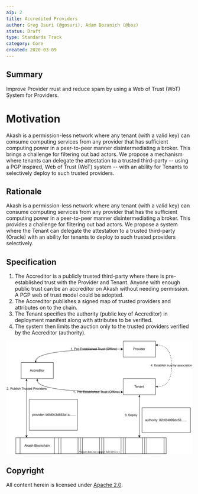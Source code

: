 ```yaml
---
aip: 2
title: Accredited Providers
author: Greg Osuri (@gosuri), Adam Bozanich (@boz)
status: Draft
type: Standards Track
category: Core
created: 2020-03-09
---
```


## Summary

Improve Provider rrust and reduce spam by using a Web of Trust (WoT) System for Providers.

# Motivation
Akash is a permission-less network where any tenant (with a valid key) can consume computing services from any provider that has sufficient computing power in a peer-to-peer manner disintermediating a broker. This brings a challenge for filtering out bad actors. We propose a mechanism where tenants can delegate the attestation to a trusted third-party -- using a PGP inspired, Web of Trust (WoT) system -- with an ability for Tenants to selectively deploy to such trusted providers.

## Rationale
Akash is a permission-less network where any tenant (with a valid key) can consume computing services from any provider that has the sufficient computing power in a peer-to-peer manner disintermediating a broker. This provides a challenge for filtering out bad actors. We propose a system where the Tenant can delegate the attestation to a trusted third-party (Oracle) with an ability for tenants to deploy to such trusted providers selectively. 

## Specification
1. The Accreditor is a publicly trusted third-party where there is pre-established trust with the Provider and Tenant. Anyone with enough public trust can be an accreditor on Akash without needing permission. A PGP web of trust model could be adopted.
2. The Accreditor publishes a signed map of trusted providers and attributes on to the chain.
3. The Tenant specifies the authority (public key of Accreditor) in deployment manifest along with attributes to be verified.
4. The system then limits the auction only to the trusted providers verified by the Accreditor (authority).

![Provider accredation](../assets/aip-2/wot.svg)

## Copyright

All content herein is licensed under [Apache 2.0](https://www.apache.org/licenses/LICENSE-2.0).
